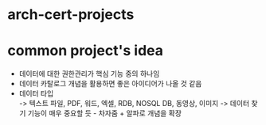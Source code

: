 # arch-cert-projects

# common project's idea
- 데이터에 대한 권한관리가 핵심 기능 중의 하나임 
- 데이터 카탈로그 개념을 활용하면 좋은 아이디어가 나올 것 같음 
- 데이터 타입  
  -> 텍스트 파일, PDF, 워드, 엑셀, RDB, NOSQL DB, 동영상, 이미지
  -> 데이터 찾기 기능이 매우 중요할 듯 - 차자줌 + 알파로 개념을 확장
